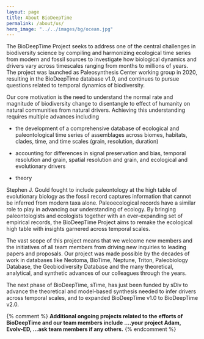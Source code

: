 ```yaml
---
layout: page
title: About BioDeepTime
permalink: /about/us/
hero_image: "../../images/bg/ocean.jpg"
---
```


The BioDeepTime Project seeks to address one of the central challenges in biodiversity science by compiling and harmonizing ecological time series from modern and fossil sources to investigate how biological dynamics and drivers vary across timescales ranging from months to millions of years. The project was launched as Paleosynthesis Center working group in 2020, resulting in the BioDeepTime database v1.0, and continues to pursue questions related to temporal dynamics of biodiversity.

Our core motivation is the need to understand the normal rate and magnitude of biodiversity change to disentangle to effect of humanity on natural communities from natural drivers.  Achieving this understanding requires multiple advances including

* the development of a comprehensive database of ecological and paleontological time series of assemblages across biomes, habitats, clades, time, and time scales (grain, resolution, duration)

* accounting for differences in signal preservation and bias, temporal resolution and grain, spatial resolution and grain, and ecological and evolutionary drivers

* theory

Stephen J. Gould fought to include paleontology at the high table of evolutionary biology as the fossil record captures information that cannot be inferred from modern taxa alone.  Paleoecological records have a similar role to play in advancing our understanding of ecology. By bringing paleontologists and ecologists together with an ever-expanding set of empirical records, the BioDeepTime Project aims to remake the ecological high table with insights garnered across temporal scales. 

The vast scope of this project means that we welcome new members and the initiatives of all team members from driving
new inquiries to leading papers and proposals. Our project was made possible by the decades of work in databases like Neotoma, BioTime, Neptune, Triton, Paleobiology Database, the Geobiodiversity Database and the many theoretical, analytical, and synthetic advances of our colleagues through the years. 

The next phase of BioDeepTime, sTime, has just been funded by sDiv to advance the theoretical and model-based synthesis needed to infer drivers across temporal scales, and to expanded BioDeepTime v1.0 to BioDeepTime v2.0. 

{% comment %}
**Additional ongoing projects related to the efforts of BioDeepTime and our team members include ….your project Adam, Evolv-ED, …ask team members if any others.**
{% endcomment %}
